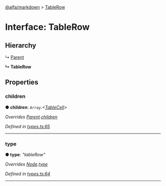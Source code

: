 [@alfa/markdown](../README.md) > [TableRow](../interfaces/tablerow.md)

# Interface: TableRow

## Hierarchy

↳ [Parent](parent.md)

**↳ TableRow**

## Properties

<a id="children"></a>

### children

**● children**: _`Array`.<[TableCell](tablecell.md)>_

_Overrides [Parent](parent.md).[children](parent.md#children)_

_Defined in [types.ts:65](https://github.com/Siteimprove/alfa/blob/master/packages/markdown/src/types.ts#L65)_

---

<a id="type"></a>

### type

**● type**: _"tableRow"_

_Overrides [Node](node.md).[type](node.md#type)_

_Defined in [types.ts:64](https://github.com/Siteimprove/alfa/blob/master/packages/markdown/src/types.ts#L64)_

---
